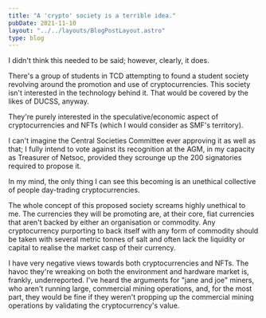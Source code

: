 ```yaml
---
title: "A 'crypto' society is a terrible idea."
pubDate: 2021-11-10
layout: "../../layouts/BlogPostLayout.astro"
type: blog
---
```



I didn't think this needed to be said; however,  clearly, it does. 

There's a group of students in TCD attempting to found a student society revolving around the promotion and use of cryptocurrencies. This society isn't interested in the technology behind it. That would be covered by the likes of DUCSS, anyway. 

They're purely interested in the speculative/economic aspect of cryptocurrencies and NFTs (which I would consider as SMF's territory).

I can't imagine the Central Societies Committee ever approving it as well as that; I fully intend to vote against its recognition at the AGM, in my capacity as Treasurer of Netsoc, provided they scrounge up the 200 signatories required to propose it.

In my mind, the only thing I can see this becoming is an unethical collective of people day-trading cryptocurrencies. 

The whole concept of this proposed society screams highly unethical to me. The currencies they will be promoting are, at their core, fiat currencies that aren't backed by either an organisation or commodity. Any cryptocurrency purporting to back itself with any form of commodity should be taken with several metric tonnes of salt and often lack the liquidity or capital to realise the market casp of their currency. 

I have very negative views towards both cryptocurrencies and NFTs. The havoc they're wreaking on both the environment and hardware market is, frankly, underreported. I've heard the arguments for "jane and joe" miners, who aren't running large, commercial mining operations, and, for the most part, they would be fine if they weren't propping up the commercial mining operations by validating the cryptocurrency's value. 
